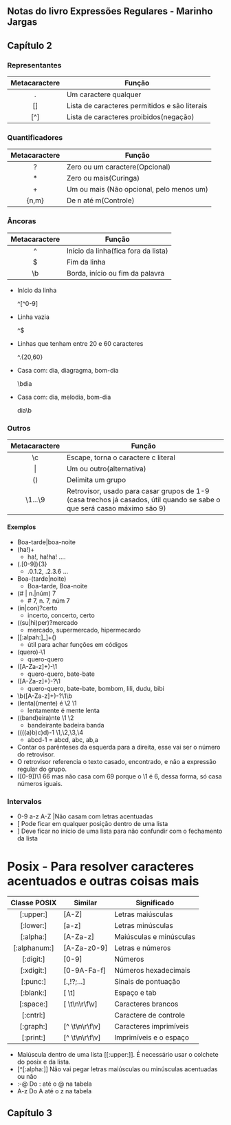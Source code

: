 ## Notas do livro Expressões Regulares - Marinho Jargas

## Capítulo 2

### Representantes

| Metacaractere | Função| 
|:-----:|-----|
| .   | Um caractere qualquer| 
| []  | Lista de caracteres permitidos e são literais|  
|  [^]| Lista de caracteres proibidos(negação) |

### Quantificadores

| Metacaractere |	Função |
|:----:|----|	
|?    | Zero ou um caractere(Opcional)|
|*	|Zero ou mais(Curinga)|
|+|	Um ou mais (Não opcional, pelo menos um)|
|{n,m}	|De n até m(Controle)|

### Âncoras

|Metacaractere	| Função|
|:----:|-----|
|^|	Início da linha(fica fora da lista)|
|$|	Fim da linha |
|\b|	Borda, início ou fim da palavra|

* Início da linha

    ^[^0-9]		

* Linha vazia

    ^$ 		

* Linhas que tenham entre 20 e 60 caracteres

    ^.{20,60}	

* Casa com: dia, diagragma, bom-dia

    \bdia		

* Casa com: dia, melodia, bom-dia

    dia\b		

### Outros

|Metacaractere|	Função|
|:---:|---|
|\c|	Escape, torna o caractere c literal|
|	\| |Um ou outro(alternativa)|
|()|	Delimita um grupo|
|\1...\9|	Retrovisor, usado para casar grupos de 1-9 (casa trechos já casados, útil quando se sabe o que será casao máximo são 9)|

#### Exemplos
* Boa-tarde|boa-noite
* (ha!)+				
    - ha!, ha!ha! ....
* (\.[0-9]){3}			
    - .0.1.2, .2.3.6 ...
* Boa-(tarde|noite)		
    - Boa-tarde, Boa-noite
* (# | n\.|núm) 7			
    - \# 7, n. 7, núm 7
* (in|con)?certo			
    - incerto, concerto, certo
* ((su|hi)per)?mercado		
    - mercado, supermercado, hipermecardo
* [[:alpah:]_]+\(\)			
    - útil para achar funções em códigos
* (quero)-\1			
    - quero-quero
* ([A-Za-z]+)-\1			
    - quero-quero, bate-bate
* ([A-Za-z]+)-?\1			
    - quero-quero, bate-bate, bombom, lili, dudu, bibi 
* \b([A-Za-z]+)-?\1\b
* (lenta)(mente) é \2 \1		
    - lentamente é mente lenta
* ((band)eira)nte \1 \2		
    - bandeirante badeira banda
* ((((a)b)c)d)-1 \1,\2,\3,\4	
    - abcd-1 = abcd, abc, ab,a
* Contar os parênteses da esquerda para a direita, esse vai ser o número do retrovisor.
* O retrovisor referencia o texto casado, encontrado, e não a expressão regular do grupo.
* (\[0-9])\1	66 mas não casa com 69 porque o \1 é 6, dessa forma, só casa números iguais.

### Intervalos

* 0-9	a-z	A-Z	|Não casam com letras acentuadas
* \[ 	Pode ficar em qualquer posição dentro de uma lista
* \]	Deve ficar no início de uma lista para não confundir com o fechamento da lista

# Posix - Para resolver caracteres acentuados e outras coisas mais

|Classe POSIX|	Similar	|Significado|
|:---:|----|----|
|[:upper:]|	\[A-Z]	|Letras maiúsculas|
|[:lower:]|	\[a-z]	|Letras minúsculas|
|[:alpha:]|	\[A-Za-z]	|Maiúsculas e minúsculas|
|[:alphanum:]|	\[A-Za-z0-9]	|Letras e números|
|[:digit:]|	\[0-9]	|Números|
|[:xdigit:]|	\[0-9A-Fa-f]|	Números hexadecimais|
|[:punc:]|	\[.,!?;...]|	Sinais de pontuação|
|[:blank:]|	\[ \t]	|Espaço e tab|
|[:space:]|	\[ \t\n\r\f\v]	|Caracteres brancos|
|[:cntrl:]|		|Caractere de controle|
|[:graph:]|	\[^ \t\n\r\f\v]	|Caracteres imprimíveis|
|[:print:]|	\[^ \t\n\r\f\v]	|Imprimíveis e o espaço|

* Maiúscula dentro de uma lista [[:upper:]]. É necessário usar o colchete do posix e da lista.
* \[^[:alpha:]]	Não vai pegar letras maiúsculas ou minúsculas acentuadas ou não
* :-@		Do : até o @ na tabela 
* A-z		Do A até o z na tabela 

## Capítulo 3

